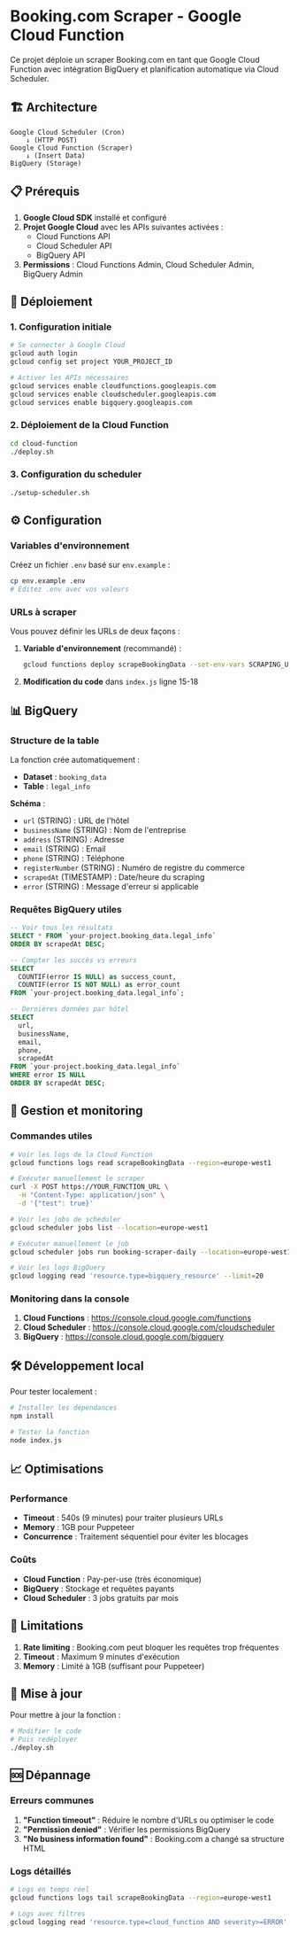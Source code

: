 # Booking.com Scraper - Google Cloud Function

Ce projet déploie un scraper Booking.com en tant que Google Cloud Function avec intégration BigQuery et planification automatique via Cloud Scheduler.

## 🏗️ Architecture

```
Google Cloud Scheduler (Cron) 
    ↓ (HTTP POST)
Google Cloud Function (Scraper)
    ↓ (Insert Data)
BigQuery (Storage)
```

## 📋 Prérequis

1. **Google Cloud SDK** installé et configuré
2. **Projet Google Cloud** avec les APIs suivantes activées :
   - Cloud Functions API
   - Cloud Scheduler API
   - BigQuery API
3. **Permissions** : Cloud Functions Admin, Cloud Scheduler Admin, BigQuery Admin

## 🚀 Déploiement

### 1. Configuration initiale

```bash
# Se connecter à Google Cloud
gcloud auth login
gcloud config set project YOUR_PROJECT_ID

# Activer les APIs nécessaires
gcloud services enable cloudfunctions.googleapis.com
gcloud services enable cloudscheduler.googleapis.com
gcloud services enable bigquery.googleapis.com
```

### 2. Déploiement de la Cloud Function

```bash
cd cloud-function
./deploy.sh
```

### 3. Configuration du scheduler

```bash
./setup-scheduler.sh
```

## ⚙️ Configuration

### Variables d'environnement

Créez un fichier `.env` basé sur `env.example` :

```bash
cp env.example .env
# Éditez .env avec vos valeurs
```

### URLs à scraper

Vous pouvez définir les URLs de deux façons :

1. **Variable d'environnement** (recommandé) :
   ```bash
   gcloud functions deploy scrapeBookingData --set-env-vars SCRAPING_URLS="url1,url2,url3"
   ```

2. **Modification du code** dans `index.js` ligne 15-18

## 📊 BigQuery

### Structure de la table

La fonction crée automatiquement :
- **Dataset** : `booking_data`
- **Table** : `legal_info`

**Schéma** :
- `url` (STRING) : URL de l'hôtel
- `businessName` (STRING) : Nom de l'entreprise
- `address` (STRING) : Adresse
- `email` (STRING) : Email
- `phone` (STRING) : Téléphone
- `registerNumber` (STRING) : Numéro de registre du commerce
- `scrapedAt` (TIMESTAMP) : Date/heure du scraping
- `error` (STRING) : Message d'erreur si applicable

### Requêtes BigQuery utiles

```sql
-- Voir tous les résultats
SELECT * FROM `your-project.booking_data.legal_info` 
ORDER BY scrapedAt DESC;

-- Compter les succès vs erreurs
SELECT 
  COUNTIF(error IS NULL) as success_count,
  COUNTIF(error IS NOT NULL) as error_count
FROM `your-project.booking_data.legal_info`;

-- Dernières données par hôtel
SELECT 
  url,
  businessName,
  email,
  phone,
  scrapedAt
FROM `your-project.booking_data.legal_info`
WHERE error IS NULL
ORDER BY scrapedAt DESC;
```

## 🔧 Gestion et monitoring

### Commandes utiles

```bash
# Voir les logs de la Cloud Function
gcloud functions logs read scrapeBookingData --region=europe-west1

# Exécuter manuellement le scraper
curl -X POST https://YOUR_FUNCTION_URL \
  -H "Content-Type: application/json" \
  -d '{"test": true}'

# Voir les jobs de scheduler
gcloud scheduler jobs list --location=europe-west1

# Exécuter manuellement le job
gcloud scheduler jobs run booking-scraper-daily --location=europe-west1

# Voir les logs BigQuery
gcloud logging read 'resource.type=bigquery_resource' --limit=20
```

### Monitoring dans la console

1. **Cloud Functions** : https://console.cloud.google.com/functions
2. **Cloud Scheduler** : https://console.cloud.google.com/cloudscheduler
3. **BigQuery** : https://console.cloud.google.com/bigquery

## 🛠️ Développement local

Pour tester localement :

```bash
# Installer les dépendances
npm install

# Tester la fonction
node index.js
```

## 📈 Optimisations

### Performance
- **Timeout** : 540s (9 minutes) pour traiter plusieurs URLs
- **Memory** : 1GB pour Puppeteer
- **Concurrence** : Traitement séquentiel pour éviter les blocages

### Coûts
- **Cloud Function** : Pay-per-use (très économique)
- **BigQuery** : Stockage et requêtes payants
- **Cloud Scheduler** : 3 jobs gratuits par mois

## 🚨 Limitations

1. **Rate limiting** : Booking.com peut bloquer les requêtes trop fréquentes
2. **Timeout** : Maximum 9 minutes d'exécution
3. **Memory** : Limité à 1GB (suffisant pour Puppeteer)

## 🔄 Mise à jour

Pour mettre à jour la fonction :

```bash
# Modifier le code
# Puis redéployer
./deploy.sh
```

## 🆘 Dépannage

### Erreurs communes

1. **"Function timeout"** : Réduire le nombre d'URLs ou optimiser le code
2. **"Permission denied"** : Vérifier les permissions BigQuery
3. **"No business information found"** : Booking.com a changé sa structure HTML

### Logs détaillés

```bash
# Logs en temps réel
gcloud functions logs tail scrapeBookingData --region=europe-west1

# Logs avec filtres
gcloud logging read 'resource.type=cloud_function AND severity>=ERROR' --limit=50
```

